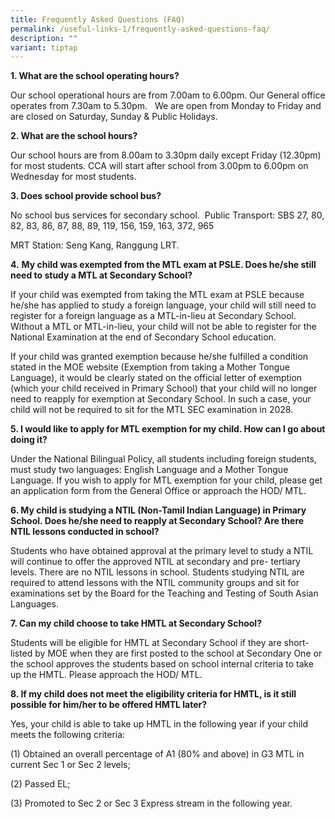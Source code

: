 ```yaml
---
title: Frequently Asked Questions (FAQ)
permalink: /useful-links-1/frequently-asked-questions-faq/
description: ""
variant: tiptap
---
```

<p><strong>1. What are the school operating hours?</strong>
</p>
<p>Our school operational hours are from 7.00am to 6.00pm. Our General office
operates from 7.30am to 5.30pm.&nbsp;&nbsp; We are open from Monday to
Friday and are closed on Saturday, Sunday &amp; Public Holidays.</p>
<p><strong>2. What are the school hours?</strong>
</p>
<p>Our school hours are from 8.00am to 3.30pm daily except Friday (12.30pm)
for most students. CCA will start after school from 3.00pm to 6.00pm on
Wednesday for most students.</p>
<p><strong>3. Does school provide school bus?</strong>
</p>
<p>No school bus services for secondary school.&nbsp; Public Transport: SBS
27, 80, 82, 83, 86, 87, 88, 89, 119, 156, 159, 163, 372, 965</p>
<p>MRT Station: Seng Kang, Ranggung LRT.</p>
<p><strong>4.</strong>  <strong>My child was exempted from the MTL exam at PSLE. Does he/she still need to study a MTL at Secondary School?</strong>
</p>
<p>If your child was exempted from taking the MTL exam at PSLE because he/she
has applied to study a foreign language, your child will still need to
register for a foreign language as a MTL-in-lieu at Secondary School. Without
a MTL or MTL-in-lieu, your child will not be able to register for the National
Examination at the end of Secondary School education.</p>
<p>If your child was granted exemption because he/she fulfilled a condition
stated in the MOE website (Exemption from taking a Mother Tongue Language),
it would be clearly stated on the official letter of exemption (which your
child received in Primary School) that your child will no longer need to
reapply for exemption at Secondary School. In such a case, your child will
not be required to sit for the MTL SEC examination in 2028.</p>
<p><strong>5. I would like to apply for MTL exemption for my child. How can I go about doing it?</strong>
</p>
<p>Under the National Bilingual Policy, all students including foreign students,
must study two languages: English Language and a Mother Tongue Language.
If you wish to apply for MTL exemption for your child, please get an application
form from the General Office or approach the HOD/ MTL.</p>
<p><strong>6. My child is studying a NTIL (Non-Tamil Indian Language) in Primary School. Does he/she need to reapply at Secondary School? Are there NTIL lessons conducted in school?</strong>
</p>
<p>Students who have obtained approval at the primary level to study a NTIL
will continue to offer the approved NTIL at secondary and pre- tertiary
levels. There are no NTIL lessons in school. Students studying NTIL are
required to attend lessons with the NTIL community groups and sit for examinations
set by the Board for the Teaching and Testing of South Asian Languages.</p>
<p><strong>7. Can my child choose to take HMTL at Secondary School?</strong>
</p>
<p>Students will be eligible for HMTL at Secondary School if they are short-listed
by MOE when they are first posted to the school at Secondary One or the
school approves the students based on school internal criteria to take
up the HMTL. Please approach the HOD/ MTL.</p>
<p><strong>8. If my child does not meet the eligibility criteria for HMTL, is it still possible for him/her to be offered HMTL later?</strong>
</p>
<p>Yes, your child is able to take up HMTL in the following year if your
child meets the following criteria:</p>
<p>(1) Obtained an overall percentage of A1 (80% and above) in G3 MTL in
current Sec 1 or Sec 2 levels;</p>
<p>(2) Passed EL;</p>
<p>(3) Promoted to Sec 2 or Sec 3 Express stream in the following year.</p>
<p>&nbsp;</p>